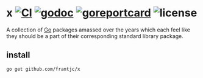 # x [![CI](https://github.com/frantjc/x/actions/workflows/ci.yml/badge.svg?branch=main&event=push)](https://github.com/frantjc/x/actions) [![godoc](https://pkg.go.dev/badge/github.com/frantjc/x.svg)](https://pkg.go.dev/github.com/frantjc/x) [![goreportcard](https://goreportcard.com/badge/github.com/frantjc/x)](https://goreportcard.com/report/github.com/frantjc/x) ![license](https://shields.io/github/license/frantjc/x)

A collection of [Go](https://go.dev) packages amassed over the years which each feel like they should be a part of their corresponding standard library package.

## install

```sh
go get github.com/frantjc/x
```
